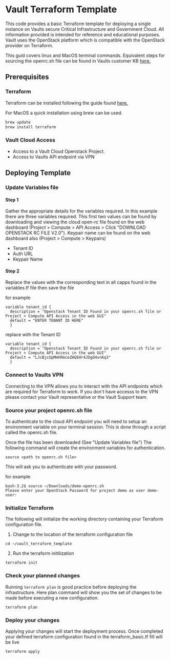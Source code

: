 # Vault Terraform Template

This code provides a basic Terraform template for deploying a single instance on Vaults secure Critical Infrastructure and Government Cloud. All information provided is intended for reference and educational purposes. Vault uses the OpenStack platform which is compatible with the OpenStack provider on Terraform.

This guid covers linux and MacOS terminal commands. Equivalent steps for sourcing the openrc.sh file can be found in Vaults customer KB [here.](https://docs.vaultsystems.com.au/display/SKB/Setting+up+Command+Line+Utilities)

## Prerequisites

### Terraform
Terraform can be installed following the guide found [here.](https://www.terraform.io/downloads.html)

For MacOS a quick installation using brew can be used.

```bash
brew update
brew install terraform
```

### Vault Cloud Access
- Access to a Vault Cloud Openstack Project.
- Access to Vaults API endpoint via VPN

## Deploying Template

### Update Variables file
#### Step 1
Gather the appropriate details for the variables required. In this example there are three variables required. This first two values can be found by downloading and viewing the cloud open-rc file found on the web dashboard (Project > Compute > API Access > Click "DOWNLOAD OPENSTACK RC FILE V2.0"). Keypair name can be found on the web dashboard also (Project > Compute > Keypairs)

- Tenant ID 
- Auth URL
- Keypair Name
 
#### Step 2
Replace the values with the corresponding text in all capps found in the variables.tf file then save the file

for example
```
variable tenant_id {
  description = "Openstack Tenant ID Found in your openrc.sh file or Project > Compute API Access in the web GUI"
  default = "ENTER TENANT ID HERE"
  }
```
replace with the Tenant ID

```
variable tenant_id {
  description = "Openstack Tenant ID Found in your openrc.sh file or Project > Compute API Access in the web GUI"
  default = "LJcBjcUpMmhRmceZHQEHr4JDgd4vnKq3"
  }
```

### Connect to Vaults VPN
Connecting to the VPN allows you to interact with the API endpoints which are required for Terraform to work. If you don't have accesss to the VPN please contact your Vault representative or the Vault Support team.

### Source your project openrc.sh file
To authenitcate to the cloud API endpoint you will need to setup an environment variable on your terminal session. This is done through a script called the openrc.sh file.

Once the file has been downloaded (See "Update Variables file") The following command will create the environment variables for authentication.

```
source <path to openrc.sh file>
```

This will ask you to authenticate with your password.

for example

```
bash-3.2$ source ~/Downloads/demo-openrc.sh
Please enter your OpenStack Password for project demo as user demo-user:
```

### Initialize Terraform 
The following will initialize the working directory containing your Terraform configuration file.

1. Change to the location of the terraform configuration file
```
cd ~/vault_terraform_template
```
2. Run the terraform initilization
```
terraform init
```

### Check your planned changes
Running ```terraform plan``` is good practice before deploying the infrastructure. Here plan command will show you the set of changes to be made before executing a new configuration.

```
terraform plan
```

### Deploy your changes
Applying your changes will start the deployment process. Once completed your defined terraform configuration found in the terraform_basic.tf fill will be live

```
terraform apply
```
